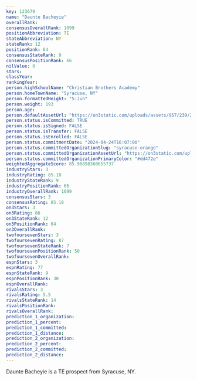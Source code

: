```yaml
---
key: 123679
name: "Daunte Bacheyie"
overallRank: 
consensusOverallRank: 1099
positionAbbreviation: TE
stateAbbreviation: NY
stateRank: 12
positionRank: 64
consensusStateRank: 9
consensusPositionRank: 66
nilValue: 0
stars: 
classYear: 
rankingYear: 
person.highSchoolName: "Christian Brothers Academy"
person.homeTownName: "Syracuse, NY"
person.formattedHeight: "5-Jun"
person.weight: 193
person.age: 
person.defaultAssetUrl: "https://on3static.com/uploads/assets/957/239/239957.png"
person.status.isCommitted: TRUE
person.status.isSigned: FALSE
person.status.isTransfer: FALSE
person.status.isEnrolled: FALSE
person.status.commitmentDate: "2024-04-24T16:07:00"
person.status.committedOrganizationSlug: "syracuse-orange"
person.status.committedOrganizationAssetUrl: "https://on3static.com/uploads/assets/260/150/150260.svg"
person.status.committedOrganizationPrimaryColor: "#dd472e"
weightedAggregateScore: 85.90898360655737
industryStars: 3
industryRating: 85.18
industryStateRank: 9
industryPositionRank: 66
industryOverallRank: 1099
consensusStars: 3
consensusRating: 85.18
on3Stars: 3
on3Rating: 86
on3StateRank: 12
on3PositionRank: 64
on3OverallRank: 
twofoursevenStars: 3
twofoursevenRating: 87
twofoursevenStateRank: 7
twofoursevenPositionRank: 50
twofoursevenOverallRank: 
espnStars: 3
espnRating: 77
espnStateRank: 9
espnPositionRank: 30
espnOverallRank: 
rivalsStars: 3
rivalsRating: 5.5
rivalsStateRank: 14
rivalsPositionRank: 
rivalsOverallRank: 
prediction_1_organization: 
prediction_1_percent: 
prediction_1_committed: 
prediction_1_distance: 
prediction_2_organization: 
prediction_2_percent: 
prediction_2_committed: 
prediction_2_distance: 
---
```

Daunte Bacheyie is a TE prospect from Syracuse, NY.